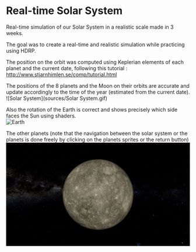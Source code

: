# Real-time Solar System

Real-time simulation of our Solar System in a realistic scale made in 3 weeks.

The goal was to create a real-time and realistic simulation while practicing using HDRP.

The position on the orbit was computed using Keplerian elements of each planet and the current date, following this tutorial : http://www.stjarnhimlen.se/comp/tutorial.html

The positions of the 8 planets and the Moon on their orbits are accurate and update accordingly to the time of the year (estimated from the current date). <br>
![Solar System](sources/Solar System.gif)

Also the rotation of the Earth is correct and shows precisely which side faces the Sun using shaders.<br>
![Earth](sources/Earth.gif)

The other planets (note that the navigation between the solar system or the planets is done freely by clicking on the planets sprites or the return button)<br>
![Planets](sources/Planets.gif)



